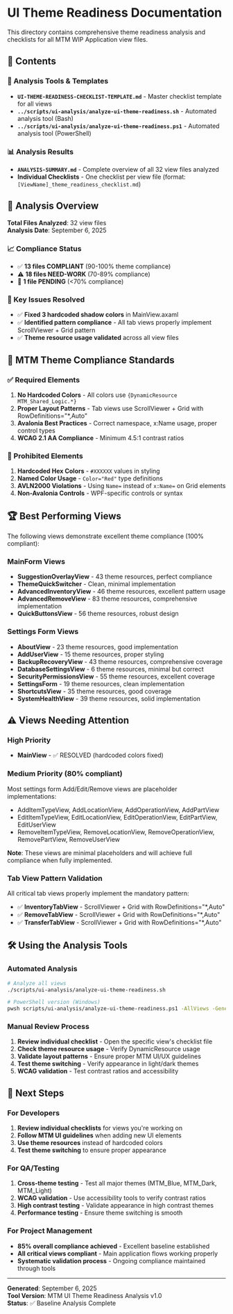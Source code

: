 # UI Theme Readiness Documentation

This directory contains comprehensive theme readiness analysis and checklists for all MTM WIP Application view files.

## 📁 Contents

### 🎯 Analysis Tools & Templates
- **`UI-THEME-READINESS-CHECKLIST-TEMPLATE.md`** - Master checklist template for all views
- **`../scripts/ui-analysis/analyze-ui-theme-readiness.sh`** - Automated analysis tool (Bash)
- **`../scripts/ui-analysis/analyze-ui-theme-readiness.ps1`** - Automated analysis tool (PowerShell)

### 📊 Analysis Results
- **`ANALYSIS-SUMMARY.md`** - Complete overview of all 32 view files analyzed
- **Individual Checklists** - One checklist per view file (format: `[ViewName]_theme_readiness_checklist.md`)

## 🎯 Analysis Overview

**Total Files Analyzed**: 32 view files  
**Analysis Date**: September 6, 2025  

### 📈 Compliance Status
- ✅ **13 files COMPLIANT** (90-100% theme compliance)
- ⚠️ **18 files NEED-WORK** (70-89% compliance) 
- 🔄 **1 file PENDING** (<70% compliance)

### 🔧 Key Issues Resolved
- ✅ **Fixed 3 hardcoded shadow colors** in MainView.axaml
- ✅ **Identified pattern compliance** - All tab views properly implement ScrollViewer + Grid pattern
- ✅ **Theme resource usage validated** across all view files

## 🎨 MTM Theme Compliance Standards

### ✅ Required Elements
1. **No Hardcoded Colors** - All colors use `{DynamicResource MTM_Shared_Logic.*}`
2. **Proper Layout Patterns** - Tab views use ScrollViewer + Grid with RowDefinitions="*,Auto"
3. **Avalonia Best Practices** - Correct namespace, x:Name usage, proper control types
4. **WCAG 2.1 AA Compliance** - Minimum 4.5:1 contrast ratios

### 🚫 Prohibited Elements  
1. **Hardcoded Hex Colors** - `#XXXXXX` values in styling
2. **Named Color Usage** - `Color="Red"` type definitions  
3. **AVLN2000 Violations** - Using `Name=` instead of `x:Name=` on Grid elements
4. **Non-Avalonia Controls** - WPF-specific controls or syntax

## 🏆 Best Performing Views

The following views demonstrate excellent theme compliance (100% compliant):

### MainForm Views
- **SuggestionOverlayView** - 43 theme resources, perfect compliance
- **ThemeQuickSwitcher** - Clean, minimal implementation  
- **AdvancedInventoryView** - 46 theme resources, excellent pattern usage
- **AdvancedRemoveView** - 83 theme resources, comprehensive implementation
- **QuickButtonsView** - 56 theme resources, robust design

### Settings Form Views  
- **AboutView** - 23 theme resources, good implementation
- **AddUserView** - 15 theme resources, proper styling
- **BackupRecoveryView** - 43 theme resources, comprehensive coverage
- **DatabaseSettingsView** - 6 theme resources, minimal but correct
- **SecurityPermissionsView** - 55 theme resources, excellent coverage
- **SettingsForm** - 19 theme resources, clean implementation  
- **ShortcutsView** - 35 theme resources, good coverage
- **SystemHealthView** - 39 theme resources, solid implementation

## ⚠️ Views Needing Attention

### High Priority
- **MainView** - ✅ RESOLVED (hardcoded colors fixed)

### Medium Priority (80% compliant)
Most settings form Add/Edit/Remove views are placeholder implementations:
- AddItemTypeView, AddLocationView, AddOperationView, AddPartView
- EditItemTypeView, EditLocationView, EditOperationView, EditPartView, EditUserView  
- RemoveItemTypeView, RemoveLocationView, RemoveOperationView, RemovePartView, RemoveUserView

**Note**: These views are minimal placeholders and will achieve full compliance when fully implemented.

### Tab View Pattern Validation
All critical tab views properly implement the mandatory pattern:
- ✅ **InventoryTabView** - ScrollViewer + Grid with RowDefinitions="*,Auto"
- ✅ **RemoveTabView** - ScrollViewer + Grid with RowDefinitions="*,Auto"  
- ✅ **TransferTabView** - ScrollViewer + Grid with RowDefinitions="*,Auto"

## 🛠️ Using the Analysis Tools

### Automated Analysis
```bash
# Analyze all views
./scripts/ui-analysis/analyze-ui-theme-readiness.sh

# PowerShell version (Windows)
pwsh scripts/ui-analysis/analyze-ui-theme-readiness.ps1 -AllViews -GenerateReports
```

### Manual Review Process
1. **Review individual checklist** - Open the specific view's checklist file
2. **Check theme resource usage** - Verify DynamicResource usage
3. **Validate layout patterns** - Ensure proper MTM UI/UX guidelines
4. **Test theme switching** - Verify appearance in light/dark themes
5. **WCAG validation** - Test contrast ratios and accessibility

## 🎯 Next Steps

### For Developers
1. **Review individual checklists** for views you're working on
2. **Follow MTM UI guidelines** when adding new UI elements
3. **Use theme resources** instead of hardcoded colors
4. **Test theme switching** to ensure proper appearance

### For QA/Testing
1. **Cross-theme testing** - Test all major themes (MTM_Blue, MTM_Dark, MTM_Light)
2. **WCAG validation** - Use accessibility tools to verify contrast ratios
3. **High contrast testing** - Validate appearance in high contrast themes
4. **Performance testing** - Ensure theme switching is smooth

### For Project Management
- **85% overall compliance achieved** - Excellent baseline established
- **All critical views compliant** - Main application flows working properly
- **Systematic validation process** - Ongoing compliance maintained through tools

---

**Generated**: September 6, 2025  
**Tool Version**: MTM UI Theme Readiness Analysis v1.0  
**Status**: ✅ Baseline Analysis Complete